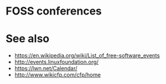 FOSS conferences
================




See also
========

* https://en.wikipedia.org/wiki/List_of_free-software_events
* http://events.linuxfoundation.org/
* https://lwn.net/Calendar/
* http://www.wikicfp.com/cfp/home
